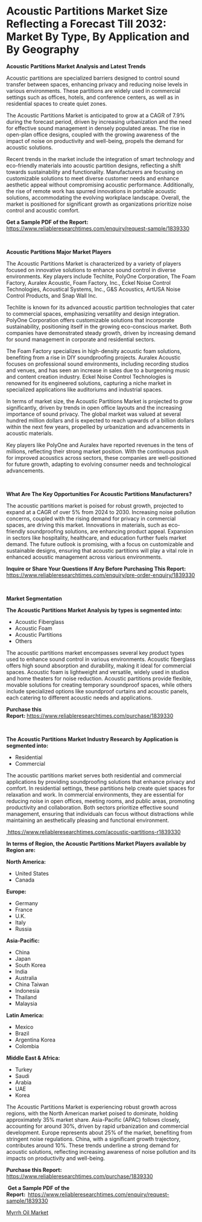 <p><h1>Acoustic Partitions Market Size Reflecting a Forecast Till 2032: Market By Type, By Application and By Geography</h1></p><p><strong>Acoustic Partitions Market Analysis and Latest Trends</strong></p>
<p><p>Acoustic partitions are specialized barriers designed to control sound transfer between spaces, enhancing privacy and reducing noise levels in various environments. These partitions are widely used in commercial settings such as offices, hotels, and conference centers, as well as in residential spaces to create quiet zones. </p><p>The Acoustic Partitions Market is anticipated to grow at a CAGR of 7.9% during the forecast period, driven by increasing urbanization and the need for effective sound management in densely populated areas. The rise in open-plan office designs, coupled with the growing awareness of the impact of noise on productivity and well-being, propels the demand for acoustic solutions. </p><p>Recent trends in the market include the integration of smart technology and eco-friendly materials into acoustic partition designs, reflecting a shift towards sustainability and functionality. Manufacturers are focusing on customizable solutions to meet diverse customer needs and enhance aesthetic appeal without compromising acoustic performance. Additionally, the rise of remote work has spurred innovations in portable acoustic solutions, accommodating the evolving workplace landscape. Overall, the market is positioned for significant growth as organizations prioritize noise control and acoustic comfort.</p></p>
<p><strong>Get a Sample PDF of the Report:&nbsp;</strong> <a href="https://www.reliableresearchtimes.com/enquiry/request-sample/1839330?utm_campaign=2771&utm_medium=2&utm_source=Github&utm_content=ia&utm_term=01042025&utm_id=acoustic-partitions">https://www.reliableresearchtimes.com/enquiry/request-sample/1839330</a></p>
<p>&nbsp;</p>
<p><strong>Acoustic Partitions Major Market Players</strong></p>
<p><p>The Acoustic Partitions Market is characterized by a variety of players focused on innovative solutions to enhance sound control in diverse environments. Key players include Techlite, PolyOne Corporation, The Foam Factory, Auralex Acoustic, Foam Factory, Inc., Eckel Noise Control Technologies, Acoustical Systems, Inc., G&S Acoustics, ArtUSA Noise Control Products, and Snap Wall Inc. </p><p>Techlite is known for its advanced acoustic partition technologies that cater to commercial spaces, emphasizing versatility and design integration. PolyOne Corporation offers customizable solutions that incorporate sustainability, positioning itself in the growing eco-conscious market. Both companies have demonstrated steady growth, driven by increasing demand for sound management in corporate and residential sectors.</p><p>The Foam Factory specializes in high-density acoustic foam solutions, benefiting from a rise in DIY soundproofing projects. Auralex Acoustic focuses on professional sound environments, including recording studios and venues, and has seen an increase in sales due to a burgeoning music and content creation industry. Eckel Noise Control Technologies is renowned for its engineered solutions, capturing a niche market in specialized applications like auditoriums and industrial spaces.</p><p>In terms of market size, the Acoustic Partitions Market is projected to grow significantly, driven by trends in open office layouts and the increasing importance of sound privacy. The global market was valued at several hundred million dollars and is expected to reach upwards of a billion dollars within the next few years, propelled by urbanization and advancements in acoustic materials.</p><p>Key players like PolyOne and Auralex have reported revenues in the tens of millions, reflecting their strong market position. With the continuous push for improved acoustics across sectors, these companies are well-positioned for future growth, adapting to evolving consumer needs and technological advancements.</p></p>
<p>&nbsp;</p>
<p><strong>What Are The Key Opportunities For Acoustic Partitions Manufacturers?</strong></p>
<p><p>The acoustic partitions market is poised for robust growth, projected to expand at a CAGR of over 5% from 2024 to 2030. Increasing noise pollution concerns, coupled with the rising demand for privacy in commercial spaces, are driving this market. Innovations in materials, such as eco-friendly soundproofing solutions, are enhancing product appeal. Expansion in sectors like hospitality, healthcare, and education further fuels market demand. The future outlook is promising, with a focus on customizable and sustainable designs, ensuring that acoustic partitions will play a vital role in enhanced acoustic management across various environments.</p></p>
<p><strong>Inquire or Share Your Questions If Any Before Purchasing This Report:</strong> <a href="https://www.reliableresearchtimes.com/enquiry/pre-order-enquiry/1839330?utm_campaign=2771&utm_medium=2&utm_source=Github&utm_content=ia&utm_term=01042025&utm_id=acoustic-partitions">https://www.reliableresearchtimes.com/enquiry/pre-order-enquiry/1839330</a></p>
<p>&nbsp;</p>
<p><strong>Market Segmentation</strong></p>
<p><strong>The Acoustic Partitions Market Analysis by types is segmented into:</strong></p>
<p><ul><li>Acoustic Fiberglass</li><li>Acoustic Foam</li><li>Acoustic Partitions</li><li>Others</li></ul></p>
<p><p>The acoustic partitions market encompasses several key product types used to enhance sound control in various environments. Acoustic fiberglass offers high sound absorption and durability, making it ideal for commercial spaces. Acoustic foam is lightweight and versatile, widely used in studios and home theaters for noise reduction. Acoustic partitions provide flexible, movable solutions for creating temporary soundproof spaces, while others include specialized options like soundproof curtains and acoustic panels, each catering to different acoustic needs and applications.</p></p>
<p><strong>Purchase this Report:&nbsp;</strong><a href="https://www.reliableresearchtimes.com/purchase/1839330?utm_campaign=2771&utm_medium=2&utm_source=Github&utm_content=ia&utm_term=01042025&utm_id=acoustic-partitions">https://www.reliableresearchtimes.com/purchase/1839330</a></p>
<p>&nbsp;</p>
<p><strong>The Acoustic Partitions Market Industry Research by Application is segmented into:</strong></p>
<p><ul><li>Residential</li><li>Commercial</li></ul></p>
<p><p>The acoustic partitions market serves both residential and commercial applications by providing soundproofing solutions that enhance privacy and comfort. In residential settings, these partitions help create quiet spaces for relaxation and work. In commercial environments, they are essential for reducing noise in open offices, meeting rooms, and public areas, promoting productivity and collaboration. Both sectors prioritize effective sound management, ensuring that individuals can focus without distractions while maintaining an aesthetically pleasing and functional environment.</p></p>
<p><a href="https://www.reliableresearchtimes.com/acoustic-partitions-r1839330?utm_campaign=2771&utm_medium=2&utm_source=Github&utm_content=ia&utm_term=01042025&utm_id=acoustic-partitions">&nbsp;https://www.reliableresearchtimes.com/acoustic-partitions-r1839330</a></p>
<p><strong>In terms of Region, the Acoustic Partitions Market Players available by Region are:</strong></p>
<p>
    <p> <strong> North America: </strong>
        <ul>
            <li>United States</li>
            <li>Canada</li>
        </ul>
        </p> 
    <p> <strong> Europe: </strong>
        <ul>
            <li>Germany</li>
            <li>France</li>
            <li>U.K.</li>
            <li>Italy</li>
            <li>Russia</li>
        </ul>
        </p> 
    <p> <strong> Asia-Pacific: </strong>
        <ul>
            <li>China</li>
            <li>Japan</li>
            <li>South Korea</li>
            <li>India</li>
            <li>Australia</li>
            <li>China Taiwan</li>
            <li>Indonesia</li>
            <li>Thailand</li>
            <li>Malaysia</li>
        </ul>
        </p> 
    <p> <strong> Latin America: </strong>
        <ul>
            <li>Mexico</li>
            <li>Brazil</li>
            <li>Argentina Korea</li>
            <li>Colombia</li>
        </ul>
        </p> 
    <p> <strong> Middle East & Africa: </strong>
        <ul>
            <li>Turkey</li>
            <li>Saudi</li>
            <li>Arabia</li>
            <li>UAE</li>
            <li>Korea</li>
        </ul>
    </p>
    </p>
<p><p>The Acoustic Partitions Market is experiencing robust growth across regions, with the North American market poised to dominate, holding approximately 35% market share. Asia-Pacific (APAC) follows closely, accounting for around 30%, driven by rapid urbanization and commercial development. Europe represents about 25% of the market, benefiting from stringent noise regulations. China, with a significant growth trajectory, contributes around 10%. These trends underline a strong demand for acoustic solutions, reflecting increasing awareness of noise pollution and its impacts on productivity and well-being.</p></p>
<p><strong>Purchase this Report: </strong><a href="https://www.reliableresearchtimes.com/purchase/1839330?utm_campaign=2771&utm_medium=2&utm_source=Github&utm_content=ia&utm_term=01042025&utm_id=acoustic-partitions">https://www.reliableresearchtimes.com/purchase/1839330</a></p>
<p>&nbsp;<strong>Get a Sample PDF of the Report:&nbsp;&nbsp;</strong><a href="https://www.reliableresearchtimes.com/enquiry/request-sample/1839330?utm_campaign=2771&utm_medium=2&utm_source=Github&utm_content=ia&utm_term=01042025&utm_id=acoustic-partitions">https://www.reliableresearchtimes.com/enquiry/request-sample/1839330</a></p>
<p><strong></strong></p>
<p><p><a href="https://github.com/abuugjetaj/Market-Research-Report-List-1/blob/main/myrrh-oil-market.md?utm_campaign=2771&utm_medium=2&utm_source=Github&utm_content=ia&utm_term=01042025&utm_id=acoustic-partitions">Myrrh Oil Market</a></p></p>